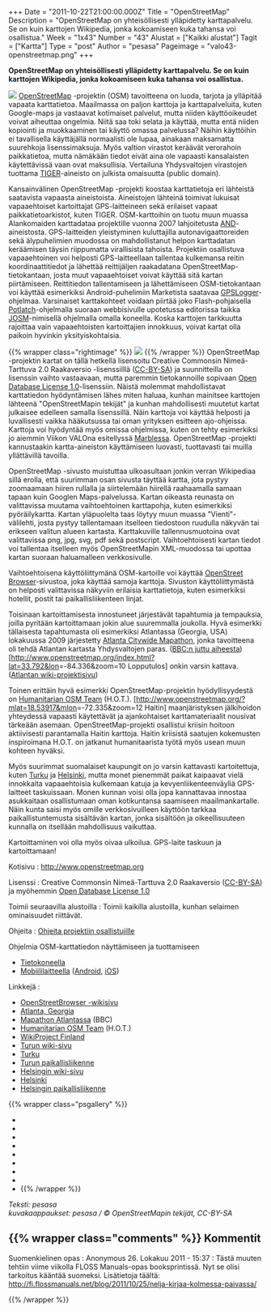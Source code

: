 +++
Date = "2011-10-22T21:00:00.000Z"
Title = "OpenStreetMap"
Description = "OpenStreetMap on yhteisöllisesti ylläpidetty karttapalvelu. Se on kuin karttojen Wikipedia, jonka kokoamiseen kuka tahansa voi osallistua."
Week = "1x43"
Number = "43"
Alustat = ["Kaikki alustat"]
Tagit = ["Kartta"]
Type = "post"
Author = "pesasa"
Pageimage = "valo43-openstreetmap.png"
+++


**OpenStreetMap on yhteisöllisesti ylläpidetty karttapalvelu. Se on kuin
karttojen Wikipedia, jonka kokoamiseen kuka tahansa voi osallistua.**

![ ](/images/valo43-openstreetmap.png "fig:valo43-openstreetmap.png")
[OpenStreetMap](http://www.openstreetmap.org) -projektin (OSM)
tavoitteena on luoda, tarjota ja ylläpitää vapaata karttatietoa.
Maailmassa on paljon karttoja ja karttapalveluita, kuten Google-maps ja
vastaavat kotimaiset palvelut, mutta niiden käyttöoikeudet voivat
aiheuttaa ongelmia. Niitä saa toki selata ja käyttää, mutta entä niiden
kopiointi ja muokkaaminen tai käyttö omassa palvelussa? Näihin
käyttöihin ei tavallisella käyttäjällä normaalisti ole lupaa, ainakaan
maksamatta suurehkoja lisenssimaksuja. Myös valtion virastot keräävät
verorahoin paikkatietoa, mutta nämäkään tiedot eivät aina ole vapaasti
kansalaisten käytettävissä vaan ovat maksullisia. Vertailuna
Yhdysvaltojen virastojen tuottama
[TIGER](http://wiki.openstreetmap.org/wiki/TIGER)-aineisto on julkista
omaisuutta (public domain).

Kansainvälinen OpenStreetMap -projekti koostaa karttatietoja eri
lähteistä saatavista vapaasta aineistoista. Aineistojen lähteinä
toimivat lukuisat vapaaehtoiset kartoittajat GPS-laitteineen sekä
erilaiset vapaat paikkatietoarkistot, kuten TIGER. OSM-karttoihin on
tuotu muun muassa Alankomaiden karttadataa projektille vuonna 2007
lahjoitetusta
[AND](http://wiki.openstreetmap.org/wiki/AND_Data)-aineistosta.
GPS-laitteiden yleistyminen kuluttajilla autonavigaattoreiden sekä
älypuhelimien muodossa on mahdollistanut helpon karttadatan keräämisen
täysin riippumatta virallisista tahoista. Projektiin osallistuva
vapaaehtoinen voi helposti GPS-laitteellaan tallentaa kulkemansa reitin
koordinaattitiedot ja lähettää reittijäljen raakadatana
OpenStreetMap-tietokantaan, josta muut vapaaehtoiset voivat käyttää sitä
kartan piirtämiseen. Reittitiedon tallentamiseen ja lähettämiseen
OSM-tietokantaan voi käyttää esimerkiksi Android-puhelimiin Marketista
saatavaa [GPSLogger](http://mendhak.github.com/gpslogger/)-ohjelmaa.
Varsinaiset karttakohteet voidaan piirtää joko Flash-pohjaisella
[Potlatch](http://wiki.openstreetmap.org/wiki/Fi:Potlatch)-ohjelmalla
suoraan webbisivulle upotetussa editorissa taikka
[JOSM](http://wiki.openstreetmap.org/wiki/JOSM-opas)-nimisellä
ohjelmalla omalla koneella. Koska karttojen tarkkuutta rajoittaa vain
vapaaehtoisten kartoittajien innokkuus, voivat kartat olla paikoin
hyvinkin yksityiskohtaisia.

{{% wrapper class="rightimage" %}}
![ ](/images/Public-images-osm_logo.png "fig:Public-images-osm logo.png")
{{% /wrapper %}}
OpenStreetMap -projektin kartat on tällä hetkellä lisensoitu Creative
Commonsin Nimeä-Tarttuva 2.0 Raakaversio -lisenssilllä
([CC-BY-SA](http://creativecommons.org/licenses/by-sa/2.0/)) ja
suunnitteilla on lisenssin vaihto vastaavaan, mutta paremmin
tietokannoille sopivaan [Open Database License
1.0](http://www.opendatacommons.org/licenses/odbl/)-lisenssiin. Näistä
molemmat mahdollistavat karttatiedon hyödyntämisen lähes miten haluaa,
kunhan mainitsee karttojen lähteenä "OpenStreetMapin tekijät" ja kunhan
mahdollisesti muutetut kartat julkaisee edelleen samalla lisenssillä.
Näin karttoja voi käyttää helposti ja luvallisesti vaikka hääkutsussa
tai oman yrityksen esitteen ajo-ohjeissa. Karttoja voi hyödyntää myös
omissa ohjelmissa, kuten on tehty esimerkiksi jo aiemmin Viikon VALOna
esitellyssä [Marblessa](Marble "wikilink"). OpenStreetMap -projekti
kannustaakin kartta-aineiston käyttämiseen luovasti, tuottavasti tai
muilla yllättävillä tavoilla.

OpenStreetMap -sivusto muistuttaa ulkoasultaan jonkin verran Wikipediaa
sillä erolla, että suurimman osan sivusta täyttää kartta, jota pystyy
zoomaamaan hiiren rullalla ja siirtelemään hiirellä raahaamalla samaan
tapaan kuin Googlen Maps-palvelussa. Kartan oikeasta reunasta on
valittavissa muutama vaihtoehtoinen karttapohja, kuten esimerkiksi
pyöräilykartta. Kartan yläpuolelta taas löytyy muun muassa
"Vienti"-välilehti, josta pystyy tallentamaan itselleen tiedostoon
ruudulla näkyvän tai erikseen valitun alueen kartasta. Karttakuville
tallennusmuotoina ovat valittavissa png, jpg, svg, pdf sekä postscript.
Vaihtoehtoisesti kartan tiedot voi tallentaa itselleen myös
OpenStreetMapin XML-muodossa tai upottaa kartan suoraan haluamalleen
verkkosivulle.

Vaihtoehtoisena käyttöliittymänä OSM-kartoille voi käyttää [OpenStreet
Browser](http://www.openstreetbrowser.org/)-sivustoa, joka käyttää
samoja karttoja. Sivuston käyttöliittymästä on helposti valittavissa
näkyviin erilaisia karttatietoja, kuten esimerkiksi hotellit, postit tai
paikallisliikenteen linjat.

Toisinaan kartoittamisesta innostuneet järjestävät tapahtumia ja
tempauksia, joilla pyritään kartoittamaan jokin alue suuremmalla
joukolla. Hyvä esimerkki tällaisesta tapahtumasta oli esimerkiksi
Atlantassa (Georgia, USA) lokakuussa 2009 järjestetty [Atlanta Citywide
Mapathon](http://wiki.openstreetmap.org/wiki/Atlanta_Citywide_Mapathon),
jonka tavoitteena oli tehdä Atlantan kartasta Yhdysvaltojen paras.
([BBC:n juttu aiheesta](http://news.bbc.co.uk/2/hi/8305924.stm))
[<http://www.openstreetmap.org/index.html?lat=33.792&lon>=-84.336&zoom=10
Lopputulos] onkin varsin kattava. ([Atlantan
wiki-projektisivu](http://wiki.openstreetmap.org/wiki/Atlanta,_Georgia))

Toinen erittäin hyvä esimerkki OpenStreetMap-projektin hyödyllisyydestä
on [Humanitarian OSM Team](http://wiki.openstreetmap.org/wiki/HOT)
(H.O.T.).
[<http://www.openstreetmap.org/?mlat=18.53917&mlon>=-72.335&zoom=12
Haitin] maanjäristyksen jälkihoidon yhteydessä vapaasti käytettävät ja
ajankohtaiset karttamateriaalit nousivat tärkeään asemaan.
OpenStreetMap-projekti osallistui kriisin hoitoon aktiivisesti
parantamalla Haitin karttoja. Haitin kriisistä saatujen kokemusten
inspiroimana H.O.T. on jatkanut humanitaarista työtä myös usean muun
kohteen hyväksi.

Myös suurimmat suomalaiset kaupungit on jo varsin kattavasti
kartoitettuja, kuten
[Turku](http://www.openstreetmap.org/index.html?lat=60.45&lon=22.25&zoom=12)
ja
[Helsinki](http://www.openstreetmap.org/index.html?lat=60.17&lon=24.95&zoom=12),
mutta monet pienemmät paikat kaipaavat vielä innokkaita vapaaehtoisia
kulkemaan katuja ja kevyenliikenteenväyliä GPS-laitteet taskuissaan.
Monen kunnan voisi olla jopa kannattavaa innostaa asukkaitaan
osallistumaan oman kotikuntansa saamiseen maailmankartalle. Näin kunta
saisi myös omille verkkosivuilleen käyttöön tarkkaa paikallistuntemusta
sisältävän kartan, jonka sisältöön ja oikeellisuuteen kunnalla on
itsellään mahdollisuus vaikuttaa.

Kartoittaminen voi olla myös oivaa ulkoilua. GPS-laite taskuun ja
kartoittamaan!

Kotisivu
:   <http://www.openstreetmap.org>

Lisenssi
:   Creative Commonsin Nimeä-Tarttuva 2.0 Raakaversio
    ([CC-BY-SA](http://creativecommons.org/licenses/by-sa/2.0/)) ja
    myöhemmin [Open Database License
    1.0](http://www.opendatacommons.org/licenses/odbl/)

Toimii seuraavilla alustoilla
:   Toimii kaikilla alustoilla, kunhan selaimen ominaisuudet riittävät.

Ohjeita
:   [Ohjeita projektiin
    osallistujille](http://wiki.openstreetmap.org/wiki/Fi:Main_Page)

Ohjelmia OSM-karttatiedon näyttämiseen ja tuottamiseen

-   [Tietokoneella](http://wiki.openstreetmap.org/wiki/Software/Desktop)
-   [Mobiililaitteella](http://wiki.openstreetmap.org/wiki/Software/Mobile)
    ([Android](http://wiki.openstreetmap.org/wiki/Android),
    [iOS](http://wiki.openstreetmap.org/wiki/IOS))

Linkkejä
:   

-   [OpenStreetBrowser
    -wikisivu](http://wiki.openstreetmap.org/wiki/OpenStreetBrowser)
-   [Atlanta,
    Georgia](http://wiki.openstreetmap.org/wiki/Atlanta,_Georgia)
-   [Mapathon Atlantassa](http://news.bbc.co.uk/2/hi/8305924.stm) (BBC)
-   [Humanitarian OSM Team](http://wiki.openstreetmap.org/wiki/HOT)
    (H.O.T.)
-   [WikiProject
    Finland](http://wiki.openstreetmap.org/wiki/WikiProject_Finland)
-   [Turun wiki-sivu](http://wiki.openstreetmap.org/wiki/Finland:Turku)
-   [Turku](http://www.openstreetmap.org/index.html?lat=60.45&lon=22.25&zoom=12)
-   [Turun
    paikallisliikenne](http://www.öpnvkarte.de/?lon=22.25&lat=60.45&zoom=12)
-   [Helsingin
    wiki-sivu](http://wiki.openstreetmap.org/wiki/Finland:Helsinki)
-   [Helsinki](http://www.openstreetmap.org/index.html?lat=60.17&lon=24.95&zoom=12)
-   [Helsingin
    paikallisliikenne](http://www.öpnvkarte.de/?lon=24.95&lat=60.17&zoom=12)

{{% wrapper class="psgallery" %}}
-   [ ](/images/osm-1.png)
-   [ ](/images/osm-2.png)
-   [ ](/images/osm-3.png)
-   [ ](/images/osm-4.png)
-   [ ](/images/osm-5.png)
-   [ ](/images/osm-6.png)
-   [ ](/images/osm-7.png)
-   [ ](/images/osm-8.png)
-   [ ](/images/osm-9.png)
{{% /wrapper %}}

*Teksti: pesasa* <br />
*kuvakaappaukset: pesasa / © OpenStreetMapin tekijät, CC-BY-SA*

{{% wrapper class="comments" %}}
Kommentit
---------

Suomenkielinen opas
:   Anonymous 26. Lokakuu 2011 - 15:37
:   Tästä muuten tehtiin viime viikolla FLOSS Manuals-opas booksprintissä.
    Nyt se olisi tarkoitus kääntää suomeksi. Lisätietoja täältä:
    <http://fi.flossmanuals.net/blog/2011/10/25/nelja-kirjaa-kolmessa-paivassa/>

{{% /wrapper %}}
